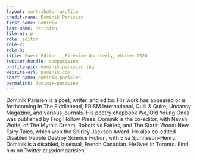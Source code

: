 ```yaml
---
layout: contributor-profile
credit-name: Dominik Parisien
first-name: Dominik
last-name: Parisien
file-as: p
role: editor
role-2:
role-3:
title: Guest Editor, _Fireside Quarterly_ Winter 2020
twitter-handle: domparisien
profile-pic: dominik-parisien.jpg
website-url: Dominik.com
short-name: dominik-parisien
permalink: dominik-parisien
---
```


Dominik Parisien is a poet, writer, and editor. His work has appeared or is forthcoming in The Fiddlehead, PRISM International, Quill & Quire, Uncanny Magazine, and various journals. His poetry chapbook We, Old Young Ones was published by Frog Hollow Press. Dominik is the co-editor, with Navah Wolfe, of The Mythic Dream, Robots vs Fairies, and The Starlit Wood: New Fairy Tales, which won the Shirley Jackson Award. He also co-edited Disabled People Destroy Science Fiction, with Elsa Sjunneson-Henry. Dominik is a disabled, bisexual, French Canadian. He lives in Toronto. Find him on Twitter at @domparisien.  
